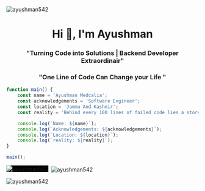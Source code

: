 <p align="left"> <img src="https://komarev.com/ghpvc/?username=bhanupriya-art&label=Profile%20views&color=0e75b6&style=flat" alt="ayushman542" />  &nbsp; <h1 align="center">Hi 👋, I'm Ayushman</h1>

<h3 align="center">"Turning Code into Solutions | Backend Developer Extraordinair"</h3>
<h3 align="center">"One Line of Code Can Change your Life "</h3>

```javascript
function main() {
    const name = 'Ayushman Medcalia';
    const acknowledgements = 'Software Engineer';
    const location = 'Jammu And Kashmir';
    const reality = 'Behind every 100 lines of failed code lies a story of determination, learning, and growth.';

    console.log(`Name: ${name}`);
    console.log(`Acknowledgements: ${acknowledgements}`);
    console.log(`Location: ${location}`);
    console.log(`reality: ${reality}`);
}

main();
```

<p><img align="left" src="https://github-readme-stats.vercel.app/api/top-langs?username=ayushman542&show_icons=true&locale=en&layout=compact" alt="ayushman542" style="background-color: black;" /></p>

<p>&nbsp;<img align="center" src="https://github-readme-stats.vercel.app/api?username=ayushman542&show_icons=true&locale=en" alt="ayushman542" /></p>

<p><img align="center" src="https://github-readme-streak-stats.herokuapp.com/?user=ayushman542&" alt="ayushman542" /></p>
